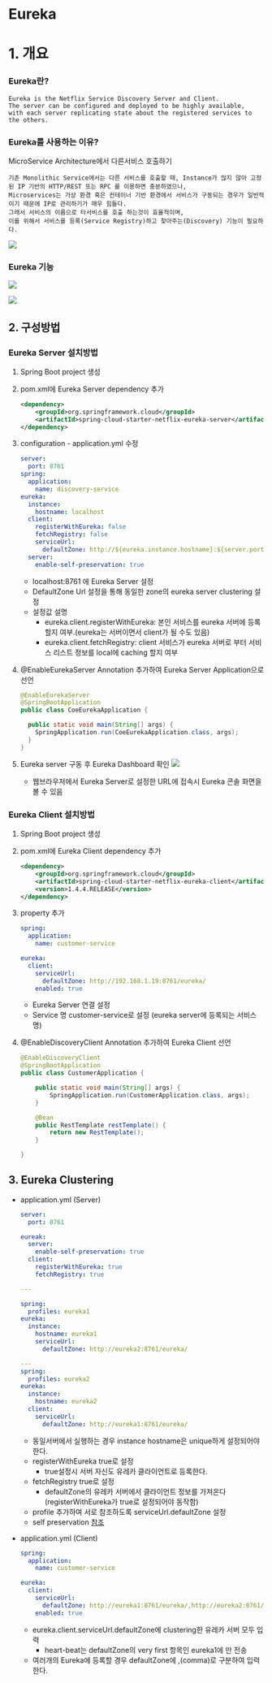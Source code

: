 # Eureka

# 1. 개요

### Eureka란?

```text
Eureka is the Netflix Service Discovery Server and Client.
The server can be configured and deployed to be highly available,
with each server replicating state about the registered services to the others.
```

### Eureka를 사용하는 이유?
MicroService Architecture에서 다른서비스 호출하기
```text
기존 Monolithic Service에서는 다른 서비스를 호출할 때, Instance가 많지 않아 고정 된 IP 기반의 HTTP/REST 또는 RPC 를 이용하면 충분하였으나,
Microservices는 가상 환경 혹은 컨테이너 기반 환경에서 서비스가 구동되는 경우가 일반적이기 때문에 IP로 관리하기가 매우 힘들다.
그래서 서비스의 이름으로 타서비스를 호출 하는것이 효율적이며, 
이를 위해서 서비스를 등록(Service Registry)하고 찾아주는(Discovery) 기능이 필요하다. 
```

  ![](../images/server-side-discovery.jpg)


### Eureka 기능

![](../images/service-registry.png)


![](../images/service-discovery.png)


## 2. 구성방법

### Eureka Server 설치방법
1. Spring Boot project 생성
1. pom.xml에 Eureka Server dependency 추가

    ```xml
    <dependency>
        <groupId>org.springframework.cloud</groupId>
        <artifactId>spring-cloud-starter-netflix-eureka-server</artifactId>
    </dependency>
    ```

3. configuration - application.yml 수정

    ```yaml
    server:
      port: 8761
    spring:
      application:
        name: discovery-service
    eureka:
      instance:
        hostname: localhost
      client:
        registerWithEureka: false
        fetchRegistry: false
        serviceUrl:
          defaultZone: http://${eureka.instance.hostname}:${server.port}/eureka/
      server:
        enable-self-preservation: true
    ```
    - localhost:8761 에 Eureka Server 설정
    - DefaultZone Url 설정을 통해 동일한 zone의 eureka server clustering 설정
    - 설정값 설명
      - eureka.client.registerWithEureka: 본인 서비스를 eureka 서버에 등록 할지 여부.(eureka는 서버이면서 client가 될 수도 있음)
      - eureka.client.fetchRegistry: client 서비스가 eureka 서버로 부터 서비스 리스트 정보를 local에 caching 할지 여부

4. @EnableEurekaServer Annotation 추가하여 Eureka Server Application으로 선언

    ```java
    @EnableEurekaServer
    @SpringBootApplication
    public class CoeEurekaApplication {

      public static void main(String[] args) {
        SpringApplication.run(CoeEurekaApplication.class, args);
      }
    }
    ```

5. Eureka server 구동 후 Eureka Dashboard 확인
  ![](../images/eureka-dashboard.png) 
    - 웹브라우저에서 Eureka Server로 설정한 URL에 접속시 Eureka 콘솔 화면을 볼 수 있음  

### Eureka Client 설치방법

1. Spring Boot project 생성
1. pom.xml에 Eureka Client dependency 추가
    ```xml
    <dependency>
        <groupId>org.springframework.cloud</groupId>
        <artifactId>spring-cloud-starter-netflix-eureka-client</artifactId>
        <version>1.4.4.RELEASE</version>
    </dependency>
    ```
3. property 추가
    ```yaml
    spring:
      application:
        name: customer-service

    eureka:
      client:
        serviceUrl:
          defaultZone: http://192.168.1.19:8761/eureka/
        enabled: true
    ```
    - Eureka Server 연결 설정
    - Service 명 customer-service로 설정 (eureka server에 등록되는 서비스 명)

4. @EnableDiscoveryClient Annotation 추가하여 Eureka Client 선언

    ```java
    @EnableDiscoveryClient
    @SpringBootApplication
    public class CustomerApplication {

        public static void main(String[] args) {
            SpringApplication.run(CustomerApplication.class, args);
        }

        @Bean
        public RestTemplate restTemplate() {
            return new RestTemplate();
        }

    }
    ```

## 3. Eureka Clustering
- application.yml (Server)

  ```yaml
  server:
    port: 8761

  eureak:
    server:
      enable-self-preservation: true
    client:
      registerWithEureka: true      
      fetchRegistry: true           

  ---

  spring:
    profiles: eureka1
  eureka:
    instance:
      hostname: eureka1
      serviceUrl:
        defaultZone: http://eureka2:8761/eureka/

  ---
  spring:
    profiles: eureka2
  eureka:
    instance:
      hostname: eureka2
    client:
      serviceUrl:
        defaultZone: http://eureka1:8761/eureka/
  ```

  - 동일서버에서 실행하는 경우 instance hostname은 unique하게 설정되어야 한다.
  - registerWithEureka true로 설정
    - true설정시 서버 자신도 유레카 클라이언트로 등록한다.
  - fetchRegistry true로 설정
    - defaultZone의 유레카 서버에서 클라이언트 정보를 가져온다(registerWithEureka가 true로 설정되어야 동작함)
  - profile 추가하여 서로 참조하도록 serviceUrl.defaultZone 설정
  - self preservation [참조](https://medium.com/@fahimfarookme/the-mystery-of-eureka-self-preservation-c7aa0ed1b799)

- application.yml (Client)

  ```yaml
  spring:
    application:
      name: customer-service

  eureka:
    client:
      serviceUrl:
        defaultZone: http://eureka1:8761/eureka/,http://eureka2:8761/eureka/
      enabled: true
  ```
  - eureka.client.serviceUrl.defaultZone에 clustering한 유레카 서버 모두 입력
    - heart-beat는 defaultZone의 very first 항목인 eureka1에 만 전송
  - 여러개의 Eureka에 등록할 경우 defaultZone에 ,(comma)로 구분하여 입력한다.


